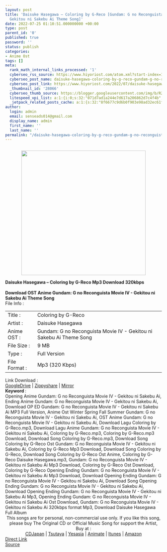 ```yaml
---
layout: post
title: 'Daisuke Hasegawa – Coloring by G-Reco [Gundam: G no Reconguista Movie IV -
  Gekitou ni Sakebu Ai Theme Song]'
date: 2022-07-25 01:10:51.000000000 +00:00
type: post
parent_id: '0'
published: true
password: ''
status: publish
categories:
- Anime Ost
tags: []
meta:
  rank_math_internal_links_processed: '1'
  cyberseo_rss_source: https://www.hiyoriost.com/atom.xml?start-index=1
  cyberseo_post_name: daisuke-hasegawa-coloring-by-g-reco-gundam-g-no-reconguista-movie-iv-gekitou-ni-sakebu-ai-theme-song
  cyberseo_post_link: https://www.hiyoriost.com/2022/07/daisuke-hasegawa-coloring-by-g-reco.html
  _thumbnail_id: '28066'
  cyberseo_thumb_source: https://blogger.googleusercontent.com/img/b/R29vZ2xl/AVvXsEh8eRLis0nR-4ShlqckVu7spU_QYw1dkbToEVk0J-22343vujV5cUBZKQg6lfhNert3a82DAA3BOG0hhOXNPggtSywJlZT4a9T2Pto7H_jnFa-uiKDoFpfCU_-KGn_OvzDx9xa8TyVoymiuGvErqGkAV1xWktx5H3RDGN21cB8zwsrlc7amzql5beVs/s400/cover%20%2863%29.jpg
  litespeed_vpi_list: a:1:{i:0;s:32:"071d7ad1a244e7d617a206862d7c4f4b";}
  _jetpack_related_posts_cache: a:1:{s:32:"8f6677c9d6b0f903e98ad32ec61f8deb";a:2:{s:7:"expires";i:1663380170;s:7:"payload";a:3:{i:0;a:1:{s:2:"id";i:28860;}i:1;a:1:{s:2:"id";i:28083;}i:2;a:1:{s:2:"id";i:28085;}}}}
author:
  login: admin
  email: senseads014@gmail.com
  display_name: admin
  first_name: ''
  last_name: ''
permalink: "/daisuke-hasegawa-coloring-by-g-reco-gundam-g-no-reconguista-movie-iv-gekitou-ni-sakebu-ai-theme-song/"
---
```

<div class="separator" style="clear: both"><a href="https://blogger.googleusercontent.com/img/b/R29vZ2xl/AVvXsEh8eRLis0nR-4ShlqckVu7spU_QYw1dkbToEVk0J-22343vujV5cUBZKQg6lfhNert3a82DAA3BOG0hhOXNPggtSywJlZT4a9T2Pto7H_jnFa-uiKDoFpfCU_-KGn_OvzDx9xa8TyVoymiuGvErqGkAV1xWktx5H3RDGN21cB8zwsrlc7amzql5beVs/s913/cover%20%2863%29.jpg" style="display: block;padding: 1em 0;text-align: center"><img alt border="0" data-original-height="913" data-original-width="651" height="400" src="{{ site.baseurl }}/assets/2022/07/cover%20%2863%29.jpg" /></a></div>
<div class="judulpost">
<b>Daisuke Hasegawa – Coloring by G-Reco Mp3 Download 320kbps<br />
<br />
Download OST Anime Gundam: G no Reconguista Movie IV - Gekitou ni Sakebu Ai Theme Song</b>
</div>
<div class="linkdownload">File Info : </div>
<div class="info2" id="Info">
<table>
<tbody>
<tr>
<td class="tablex">Title :</td>
<td>Coloring by G-Reco</td>
</tr>
<tr>
<td class="tablex">Artist :</td>
<td>Daisuke Hasegawa</td>
</tr>
<tr>
<td class="tablex">Anime OST :</td>
<td>Gundam: G no Reconguista Movie IV - Gekitou ni Sakebu Ai Theme Song</td>
</tr>
<tr>
<td class="tablex">File Size :</td>
<td>9 MB</td>
</tr>
<tr>
<td class="tablex">Type :</td>
<td>Full Version</td>
</tr>
<tr>
<td class="tablex">File Format :</td>
<td>Mp3 (320 Kbps)</td>
</tr>
</tbody>
</table>
</div>
<div class="linkdownload">Link Download : </div>
<div class="listdl"><a href="https://www.hiyoriost.com/2022/07/daisuke-hasegawa-coloring-by-g-reco.html" rel="nofollow noopener" target="_blank">GoogleDrive</a> | <a href="https://www66.zippyshare.com/v/hA2I2aGx/file.html" rel="nofollow noopener" target="_blank">Zippyshare</a> | <a href="https://mir.cr/1O5WGXEU" rel="nofollow noopener" target="_blank">Mirror</a></div>
<div class="keywordz"><b>Keyword </b> :
<div class="tagser">Opening Anime Gundam: G no Reconguista Movie IV - Gekitou ni Sakebu Ai, Ending Anime Gundam: G no Reconguista Movie IV - Gekitou ni Sakebu Ai, Download OP ED Gundam: G no Reconguista Movie IV - Gekitou ni Sakebu Ai MP3 Full Version, Anime Ost Winter Spring Fall Summer Gundam: G no Reconguista Movie IV - Gekitou ni Sakebu Ai, OST Anime Gundam: G no Reconguista Movie IV - Gekitou ni Sakebu Ai, Download Lagu Coloring by G-Reco.mp3, Download Lagu Anime Gundam: G no Reconguista Movie IV - Gekitou ni Sakebu Ai, Coloring by G-Reco.mp3, Coloring by G-Reco.mp3 Download, Download Song Coloring by G-Reco.mp3, Download Song Coloring by G-Reco Ost Gundam: G no Reconguista Movie IV - Gekitou ni Sakebu Ai, Coloring by G-Reco Mp3 Download, Download Song Coloring by G-Reco, Download Song Coloring by G-Reco Ost Anime, Coloring by G-Reco Daisuke Hasegawa.mp3, Gundam: G no Reconguista Movie IV - Gekitou ni Sakebu Ai Mp3 Download, Coloring by G-Reco Ost Download, Coloring by G-Reco Opening Ending Gundam: G no Reconguista Movie IV - Gekitou ni Sakebu Ai Mp3 Download, Download Opening Ending Gundam: G no Reconguista Movie IV - Gekitou ni Sakebu Ai, Download Song Opening Ending Gundam: G no Reconguista Movie IV - Gekitou ni Sakebu Ai, Download Opening Ending Gundam: G no Reconguista Movie IV - Gekitou ni Sakebu Ai Mp3, Opening Ending Gundam: G no Reconguista Movie IV - Gekitou ni Sakebu Ai Ost Download, Gundam: G no Reconguista Movie IV - Gekitou ni Sakebu Ai 320kbps format Mp3, Download Daisuke Hasegawa Full Album</div>
</div>
<div class="buycd" align="center">This songs are for personal, non-commercial use only. If you like this song, please buy The Original CD or Official Music Song for support the Artist, Buy at : <br /><a href="https://www.cdjapan.co.jp/" target="_blank" rel="noopener">CDJapan</a> | <a href="https://shop.tsutaya.co.jp/" target="_blank" rel="noopener">Tsutaya</a> | <a href="https://www.yesasia.com/" target="_blank" rel="noopener">Yesasia</a> | <a href="https://www.animate-onlineshop.jp/" target="_blank" rel="noopener">Animate</a> | <a href="https://www.apple.com/jp/itunes" target="_blank" rel="noopener">Itunes</a> | <a href="https://amazon.co.jp/" target="_blank" rel="noopener">Amazon</a>
</div>
<div class="divbtn"> <a href="https://handymansurrender.com/fihup8buzv?key=94550f7ce39444073321dde3b8782f97" class="btn"><i class="fa fa-download"></i> Direct Link</a> <br /><a href="https://www.hiyoriost.com/2022/07/daisuke-hasegawa-coloring-by-g-reco.html">Source</a> </div>
